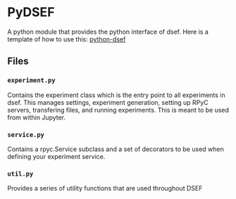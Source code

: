# PyDSEF
A python module that provides the python interface of dsef. Here is a template of how to use this: [python-dsef](https://github.com/DSEF/dsef-python)

## Files
### `experiment.py` 
Contains the experiment class which is the entry point to all experiments in dsef.
This manages settings, experiment generation, setting up RPyC servers, transfering files, and running experiments.
This is meant to be used from within Jupyter.

### `service.py`
Contains a rpyc.Service subclass and a set of decorators to be used when defining your experiment service.

### `util.py`
Provides a series of utility functions that are used throughout DSEF
